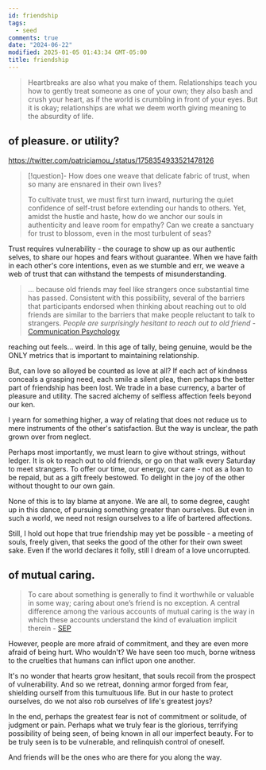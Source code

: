 ```yaml
---
id: friendship
tags:
  - seed
comments: true
date: "2024-06-22"
modified: 2025-01-05 01:43:34 GMT-05:00
title: friendship
---
```


> Heartbreaks are also what you make of them.
> Relationships teach you how to gently treat someone as one of your own; they also bash and crush your heart, as if the world is crumbling in front of your eyes.
> But it is okay; relationships are what we deem worth giving meaning to the absurdity of life.

## of pleasure. or utility?

https://twitter.com/patriciamou_/status/1758354933521478126

> [!question]- How does one weave that delicate fabric of trust, when so many are ensnared in their own lives?
>
> To cultivate trust, we must first turn inward, nurturing the quiet confidence of self-trust before extending our hands to others. Yet, amidst the hustle and haste, how do we anchor our souls in authenticity and leave room for empathy? Can we create a sanctuary for trust to blossom, even in the most turbulent of seas?

Trust requires vulnerability - the courage to show up as our authentic selves, to share our hopes and fears without guarantee. When we have faith in each other's core intentions, even as we stumble and err, we weave a web of trust that can withstand the tempests of misunderstanding.

> ... because old friends may feel like strangers once substantial time has passed. Consistent with this possibility, several of the barriers that participants endorsed when thinking about reaching out to old friends are similar to the barriers that make people reluctant to talk to strangers. _People are surprisingly hesitant to reach out to old friend_ - [Communication Psychology](https://www.nature.com/articles/s44271-024-00075-8)

reaching out feels... weird. In this age of tally, being genuine, would be the ONLY metrics that is important to maintaining relationship.

But, can love so alloyed be counted as love at all? If each act of kindness conceals a grasping need, each smile a silent plea, then perhaps the better part of friendship has been lost. We trade in a base currency, a barter of pleasure and utility. The sacred alchemy of selfless affection feels beyond our ken.

I yearn for something higher, a way of relating that does not reduce us to mere instruments of the other's satisfaction. But the way is unclear, the path grown over from neglect.

Perhaps most importantly, we must learn to give without strings, without ledger. It is ok to reach out to old friends, or go on that walk every Saturday to meet strangers.
To offer our time, our energy, our care - not as a loan to be repaid, but as a gift freely bestowed. To delight in the joy of the other without thought to our own gain.

None of this is to lay blame at anyone. We are all, to some degree, caught up in this dance, of pursuing something greater than ourselves. But even in such a world, we need not resign ourselves to a life of bartered affections.

Still, I hold out hope that true friendship may yet be possible - a meeting of souls, freely given, that seeks the good of the other for their own sweet sake. Even if the world declares it folly, still I dream of a love uncorrupted.

## of mutual caring.

> To care about something is generally to find it worthwhile or valuable in some way; caring about one’s friend is no exception. A central difference among the various accounts of mutual caring is the way in which these accounts understand the kind of evaluation implicit therein - [SEP](https://plato.stanford.edu/entries/friendship/)

However, people are more afraid of commitment, and they are even more afraid of being hurt. Who wouldn't? We have seen too much, borne witness to the cruelties that humans can inflict upon one another.

It's no wonder that hearts grow hesitant, that souls recoil from the prospect of vulnerability. And so we retreat, donning armor forged from fear, shielding ourself from this tumultuous life. But in our haste to protect ourselves, do we not also rob ourselves of life's greatest joys?

In the end, perhaps the greatest fear is not of commitment or solitude, of judgment or pain. Perhaps what we truly fear is the glorious, terrifying possibility of being seen, of being known in all our imperfect beauty. For to be truly seen is to be vulnerable, and relinquish control of oneself.

And friends will be the ones who are there for you along the way.
